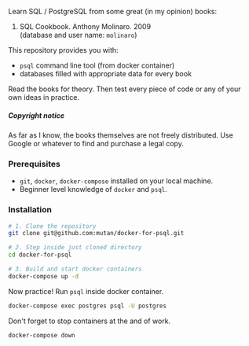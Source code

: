 Learn SQL / PostgreSQL from some great (in my opinion) books:  

1. SQL Cookbook. Anthony Molinaro. 2009  
(database and user name: `molinaro`)

This repository provides you with:
* `psql` command line tool (from docker container)  
* databases filled with appropriate data for every book  

Read the books for theory. Then test every piece of code or any of your own ideas in practice.  


##### Copyright notice

As far as I know, the books themselves are not freely distributed. Use Google or whatever to find and purchase a legal copy.

### Prerequisites

* `git`, `docker`, `docker-compose` installed on your local machine.  
* Beginner level knowledge of `docker` and `psql`.

### Installation

```bash
# 1. Clone the repository
git clone git@github.com:mutan/docker-for-psql.git  

# 2. Step inside just cloned directory
cd docker-for-psql

# 3. Build and start docker containers
docker-compose up -d
```

Now practice! Run `psql` inside docker container.

```bash
docker-compose exec postgres psql -U postgres
```

Don't forget to stop containers at the and of work.
```bash
docker-compose down
```
